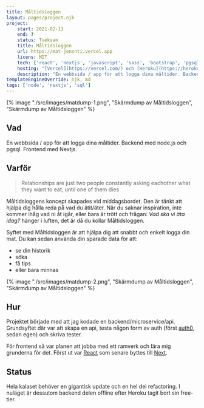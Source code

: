 ```yaml
---
title: Måltidsloggen
layout: pages/project.njk
project:
    start: 2021-02-13
    end: ?
    status: Tveksam
    title: Måltidsloggen
    url: https://mat-jensnti.vercel.app
    licens: MIT
    tech: ['react', 'nextjs', 'javascript', 'sass', 'bootstrap', 'pgsql', 'node', 'heroku']
    hosting: "[Vercel](https://vercel.com/) och [Heroku](https://heroku.com/)"
    description: "En webbsida / app för att logga dina måltider. Backend: node.js och pgsql. Frontend: Nextjs."
templateEngineOverride: njk, md
tags: ['node', 'nextjs', 'sql']
---
```


{% image "./src/images/matdump-1.png", "Skärmdump av Måltidsloggen",  "Skärmdump av Måltidsloggen" %}

## Vad

En webbsida / app för att logga dina måltider. Backend med node.js och pgsql. Frontend med Nextjs.

## Varför

> Relationships are just two people constantly asking eachother what they want to eat, until one of them dies

Måltidsloggens koncept skapades vid middagsbordet. Den är tänkt att hjälpa dig hålla reda på vad du ätit/äter. När du saknar inspiration, inte kommer ihåg vad ni åt igår, eller bara är trött och frågan: *Vad ska vi äta idag?* hänger i luften, det är då du kollar Måltidsloggen. 

Syftet med Måltidsloggen är att hjälpa dig att snabbt och enkelt logga din mat.
Du kan sedan använda din sparade data för att:
* se din historik
* söka
* få tips
* eller bara minnas

{% image "./src/images/matdump-2.png", "Skärmdump av Måltidsloggen",  "Skärmdump av Måltidsloggen" %}
## Hur

Projektet började med att jag kodade en backend/microservice/api. Grundsyftet där var att skapa en api, testa någon form av auth (först [auth0](https://auth0.com/), sedan egen) och skriva tester.

För frontend så var planen att jobba med ett ramverk och lära mig grunderna för det. Först ut var [React](https://reactjs.org/) som senare byttes till [Next](https://nextjs.org/).

## Status

Hela kalaset behöver en gigantisk update och en hel del refactoring. I nuläget är dessutom backend delen offline efter Heroku tagit bort sin free-tier. 
